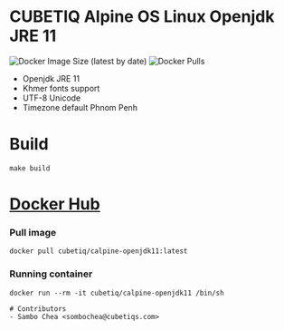 # CUBETIQ Alpine OS Linux Openjdk JRE 11
![Docker Image Size (latest by date)](https://img.shields.io/docker/image-size/cubetiq/calpine-openjdk11)
![Docker Pulls](https://img.shields.io/docker/pulls/cubetiq/calpine-openjdk11)

- Openjdk JRE 11
- Khmer fonts support
- UTF-8 Unicode
- Timezone default Phnom Penh

# Build
```shell
make build
```

# [Docker Hub](https://hub.docker.com/r/cubetiq/calpine-openjdk11)
### Pull image
```shell
docker pull cubetiq/calpine-openjdk11:latest
```

### Running container
```shell
docker run --rm -it cubetiq/calpine-openjdk11 /bin/sh

# Contributors
- Sambo Chea <sombochea@cubetiqs.com>